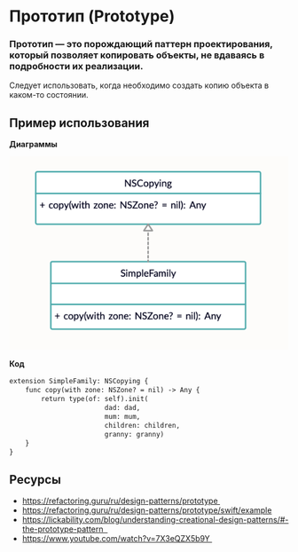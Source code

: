# **Прототип (Prototype)**


### **Прототип** — это порождающий паттерн проектирования, который позволяет копировать объекты, не вдаваясь в подробности их реализации.

Следует использовать, когда необходимо создать копию объекта в каком-то состоянии.


## Пример использования


**Диаграммы**

![SimpleFamily](p_image.png)

**Код**

```
extension SimpleFamily: NSCopying {
    func copy(with zone: NSZone? = nil) -> Any {
        return type(of: self).init(
                        dad: dad, 
                        mum: mum, 
                        children: children, 
                        granny: granny)
    }
}
```

## Ресурсы

* https://refactoring.guru/ru/design-patterns/prototype 
* https://refactoring.guru/ru/design-patterns/prototype/swift/example
* https://lickability.com/blog/understanding-creational-design-patterns/#-the-prototype-pattern  
* https://www.youtube.com/watch?v=7X3eQZX5b9Y 


